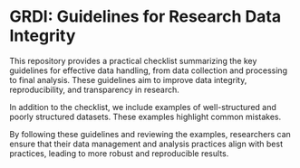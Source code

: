 # GRDI: Guidelines for Research Data Integrity

This repository provides a practical checklist summarizing the key guidelines for effective data handling, from data collection and processing to final analysis. These guidelines aim to improve data integrity, reproducibility, and transparency in research.  

In addition to the checklist, we include examples of well-structured and poorly structured datasets. These examples highlight common mistakes.  

By following these guidelines and reviewing the examples, researchers can ensure that their data management and analysis practices align with best practices, leading to more robust and reproducible results.

